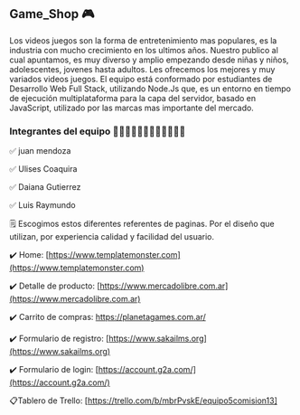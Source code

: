 
## Game_Shop 🎮
Los videos juegos son la forma de entretenimiento mas populares, es la industria con mucho crecimiento en los ultimos años. Nuestro publico al cual apuntamos, es muy diverso y amplio empezando desde niñas y niños, adolescentes, jovenes hasta adultos. Les ofrecemos los mejores y muy variados videos juegos.
El equipo está conformado por estudiantes de Desarrollo Web Full Stack, utilizando Node.Js que, es un entorno en tiempo de ejecución multiplataforma para la capa del servidor, basado en JavaScript, utilizado por las marcas mas importante del mercado.

### Integrantes del equipo 🧑🏽‍💻👨🏽‍💻👩🏽‍💻👨🏽‍💻 

✅ juan mendoza

✅ Ulises Coaquira

✅ Daiana Gutierrez

✅ Luis Raymundo

🗒️ Escogimos estos diferentes referentes de paginas. Por el diseño que utilizan, por experiencia calidad y facilidad del usuario.

✔️ Home: [https://www.templatemonster.com](https://www.templatemonster.com)

✔️ Detalle de producto: [https://www.mercadolibre.com.ar](https://www.mercadolibre.com.ar)

✔️ Carrito de compras:  https://planetagames.com.ar/

✔️ Formulario de registro: [https://www.sakailms.org](https://www.sakailms.org)

✔️ Formulario de login: [https://account.g2a.com/](https://account.g2a.com/)


 📋Tablero de Trello: [https://trello.com/b/mbrPvskE/equipo5comision13]


